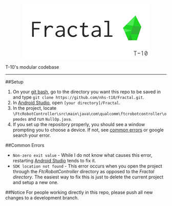 <p align="center"><img src="markdown/fractal.png" align="center"/></p>

T-10's modular codebase
***
##Setup
1. On your [git bash][Git], go to the directory you want this repo to be saved in and type ```git clone https://github.com/nhs-t10/Fractal.git```.
2. In [Android Studio][Studio], open ```[your directory]/Fractal```.
3. In the project, locate ```\FtcRobotController\src\main\java\com\qualcomm\ftcrobotcontroller\opmodes``` and run ```NullOp.java```.
4. If you set up the repository properly, you should see a window prompting you to choose a device. If not, see [common errors](https://github.com/nhs-t10/Fractal#common-errors) or google search your error.

##Common Errors
+ ```Non-zero exit value``` - While I do not know what causes this error, restarting [Android Studio][Studio] tends to fix it.
+ ```SDK location not found``` - This error occurs when you open the project through the _FtcRobotController_ directory as opposed to the _Fractal directory_. The easiest way to fix this is just to delete the current project and setup a new one.

##Notice
For people working directly in this repo, please push all new changes to a development branch.

[Studio]:http://developer.android.com/tools/studio/index.html
[Git]:https://git-scm.com/
